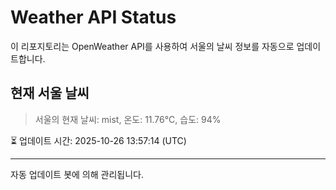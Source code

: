 
# Weather API Status

이 리포지토리는 OpenWeather API를 사용하여 서울의 날씨 정보를 자동으로 업데이트합니다.

## 현재 서울 날씨
> 서울의 현재 날씨: mist, 온도: 11.76°C, 습도: 94%

⏳ 업데이트 시간: 2025-10-26 13:57:14 (UTC)

---
자동 업데이트 봇에 의해 관리됩니다.
